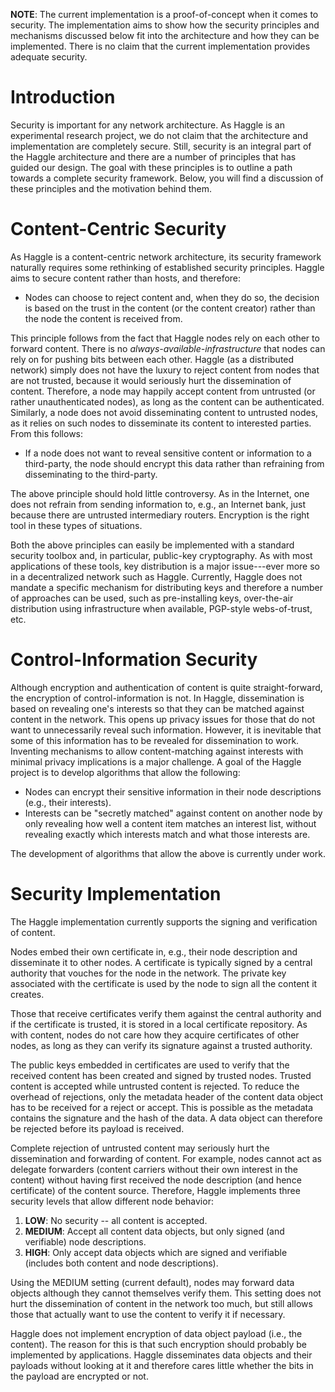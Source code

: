**NOTE**: The current implementation is a proof-of-concept when it comes to security. The implementation aims to show how the security principles and mechanisms discussed below fit into the architecture and how they can be implemented. There is no claim that the current implementation provides adequate security.

# Introduction #

Security is important for any network architecture. As Haggle is an experimental research project, we do not claim that the architecture and implementation are completely secure. Still, security is an integral part of the Haggle architecture and there are a number of principles that has guided our design. The goal with these principles is to outline a path towards a complete security framework. Below, you will find a discussion of these principles and the motivation behind them.

# Content-Centric Security #

As Haggle is a content-centric network architecture, its security framework naturally requires some rethinking of established security principles. Haggle aims to secure content rather than hosts, and therefore:

  * Nodes can choose to reject content and, when they do so, the decision is based on the trust in the content (or the content creator) rather than the node the content is received from.

This principle follows from the fact that Haggle nodes rely on each other to forward content. There is no _always-available-infrastructure_ that nodes can rely on for pushing bits between each other. Haggle (as a distributed network) simply does not have the luxury to reject content from nodes that are not trusted, because it would seriously hurt the dissemination of content. Therefore, a node may happily accept content from untrusted (or rather unauthenticated nodes), as long as the content can be authenticated. Similarly, a node does not avoid disseminating content to untrusted nodes, as it relies on such nodes to disseminate its content to interested parties. From this follows:

  * If a node does not want to reveal sensitive content or information to a third-party, the node should encrypt this data rather than refraining from disseminating to the third-party.

The above principle should hold little controversy. As in the Internet, one does not refrain from sending information to, e.g., an Internet bank, just because there are untrusted intermediary routers. Encryption is the right tool in these types of situations.

Both the above principles can easily be implemented with a standard security toolbox and, in particular, public-key cryptography. As with most applications of these tools, key distribution is a major issue---ever more so in a decentralized network such as Haggle. Currently, Haggle does not mandate a specific mechanism for distributing keys and therefore a number of approaches can be used, such as pre-installing keys, over-the-air distribution using infrastructure when available, PGP-style webs-of-trust, etc.

# Control-Information Security #

Although encryption and authentication of content is quite straight-forward, the encryption of control-information is not. In Haggle, dissemination is based on revealing one's interests so that they can be matched against content in the network. This opens up privacy issues for those that do not want to unnecessarily reveal such information. However, it is inevitable that some of this information has to be revealed for dissemination to work. Inventing mechanisms to allow content-matching against interests with minimal privacy implications is a major challenge. A goal of the Haggle project is to develop algorithms that allow the following:

  * Nodes can encrypt their sensitive information in their node descriptions (e.g., their interests).
  * Interests can be "secretly matched" against content on another node by only revealing how well a content item matches an interest list, without revealing exactly which interests match and what those interests are.

The development of algorithms that allow the above is currently under work.

# Security Implementation #

The Haggle implementation currently supports the signing and verification of content.

Nodes embed their own certificate in, e.g., their node description and disseminate it to other nodes. A certificate is typically signed by a central authority that vouches for the node in the network. The private key associated with the certificate is used by the node to sign all the content it creates.

Those that receive certificates verify them against the central authority and if the certificate is trusted, it is stored in a local certificate repository. As with content, nodes do not care how they acquire certificates of other nodes, as long as they can verify its signature against a trusted authority.

The public keys embedded in certificates are used to verify that the received content has been created and signed by trusted nodes. Trusted content is accepted while untrusted content is rejected. To reduce the overhead of rejections, only the metadata header of the content data object has to be received for a reject or accept. This is possible as the metadata contains the signature and the hash of the data. A data object can therefore be rejected before its payload is received.

Complete rejection of untrusted content may seriously hurt the dissemination and forwarding of content. For example, nodes cannot act as delegate forwarders (content carriers without their own interest in the content) without having first received the node description (and hence certificate) of the content source. Therefore, Haggle implements three security levels that allow different node behavior:

  1. **LOW**: No security -- all content is accepted.
  1. **MEDIUM**: Accept all content data objects, but only signed (and verifiable) node descriptions.
  1. **HIGH**: Only accept data objects which are signed and verifiable (includes both content and node descriptions).

Using the MEDIUM setting (current default), nodes may forward data objects although they cannot themselves verify them. This setting does not hurt the dissemination of content in the network too much, but still allows those that actually want to use the content to verify it if necessary.

Haggle does not implement encryption of data object payload (i.e., the content). The reason for this is that such encryption should probably be implemented by applications. Haggle disseminates data objects and their payloads without looking at it and therefore cares little whether the bits in the payload are encrypted or not.